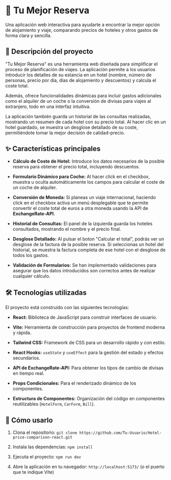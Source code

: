 # 🏨 Tu Mejor Reserva

Una aplicación web interactiva para ayudarte a encontrar la mejor opción de alojamiento y viaje, comparando precios de hoteles y otros gastos de forma clara y sencilla.

## 📝 Descripción del proyecto

"Tu Mejor Reserva" es una herramienta web diseñada para simplificar el proceso de planificación de viajes. La aplicación permite a los usuarios introducir los detalles de su estancia en un hotel (nombre, número de personas, precio por día, días de alojamiento y descuentos) y calcula el coste total.

Además, ofrece funcionalidades dinámicas para incluir gastos adicionales como el alquiler de un coche o la conversión de divisas para viajes al extranjero, todo en una interfaz intuitiva.

La aplicación también guarda un historial de las consultas realizadas, mostrando un resumen de cada hotel con su precio total. Al hacer clic en un hotel guardado, se muestra un desglose detallado de su coste, permitiéndote tomar la mejor decisión de calidad-precio.

## ✨ Características principales

* **Cálculo de Coste de Hotel:** Introduce los datos necesarios de la posible reserva para obtener el precio total, incluyendo descuentos.

* **Formulario Dinámico para Coche:** Al hacer click en el checkbox, muestra u oculta automáticamente los campos para calcular el coste de un coche de alquiler.

* **Conversión de Moneda:** Si planeas un viaje internacional, haciendo click en el checkbox activa un menú desplegable que te permite convertir el coste total de euros a otra moneda usando la API de **ExchangeRate-API**.

* **Historial de Consultas:** El panel de la izquierda guarda los hoteles consultados, mostrando el nombre y el precio final.

* **Desglose Detallado:** Al pulsar el boton "Calcular el total", podrás ver un desglose de la factura de la posible reserva. Si seleccionas un hotel del historial, se muestra la factura completa de ese hotel con el desglose de todos los gastos.

* **Validación de Formularios:** Se han implementado validaciones para asegurar que los datos introducidos son correctos antes de realizar cualquier cálculo.

## 🛠️ Tecnologías utilizadas

El proyecto está construido con las siguientes tecnologías:

* **React:** Biblioteca de JavaScript para construir interfaces de usuario.

* **Vite:** Herramienta de construcción para proyectos de frontend moderna y rápida.

* **Tailwind CSS:** Framework de CSS para un desarrollo rápido y con estilo.

* **React Hooks:** `useState` y `useEffect` para la gestión del estado y efectos secundarios.

* **API de ExchangeRate-API:** Para obtener los tipos de cambio de divisas en tiempo real.

* **Props Condicionales:** Para el renderizado dinámico de los componentes.

* **Estructura de Componentes:** Organización del código en componentes reutilizables (`HotelForm`, `CarForm`, `Bill`).

## 🚀 Cómo usarlo

1. Clona el repositorio:
   `git clone https://github.com/Tu-Usuario/Hotel-price-comparison-react.git`

2. Instala las dependencias:
   `npm install`

3. Ejecuta el proyecto:
   `npm run dev`

4. Abre la aplicación en tu navegador:
   `http://localhost:5173/` (o el puerto que te indique Vite)


